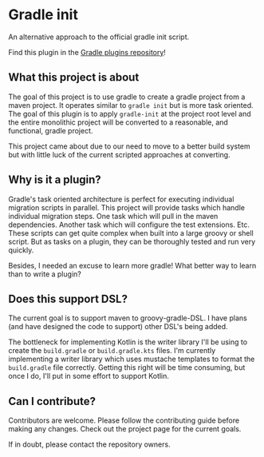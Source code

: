 # Gradle init
An alternative approach to the official gradle init script.

Find this plugin in the [Gradle plugins repository](https://plugins.gradle.org/plugin/com.github.slopeoak.gradle-init)!

## What this project is about
The goal of this project is to use gradle to create a gradle project from a maven project. It operates similar to 
`gradle init` but is more task oriented. The goal of this plugin is to apply `gradle-init` at the project root level
and the entire monolithic project will be converted to a reasonable, and functional, gradle project.

This project came about due to our need to move to a better build system but with little luck of the current scripted
approaches at converting.

## Why is it a plugin?
Gradle's task oriented architecture is perfect for executing individual migration scripts in parallel. This project
will provide tasks which handle individual migration steps. One task which will pull in the maven dependencies. Another
task which will configure the test extensions. Etc. These scripts can get quite complex when built into a large groovy
or shell script. But as tasks on a plugin, they can be thoroughly tested and run very quickly.

Besides, I needed an excuse to learn more gradle! What better way to learn than to write a plugin?

## Does this support <XYZ> DSL?
The current goal is to support maven to groovy-gradle-DSL. I have plans (and have designed the code to support) other
DSL's being added.

The bottleneck for implementing Kotlin is the writer library I'll be using to create the `build.gradle` or 
`build.gradle.kts` files. I'm currently implementing a writer library which uses mustache templates to format the 
`build.gradle` file correctly. Getting this right will be time consuming, but once I do, I'll put in some effort to
support Kotlin.

## Can I contribute?
Contributors are welcome. Please follow the contributing guide before making any changes. Check out the project page
for the current goals. 

If in doubt, please contact the repository owners.
